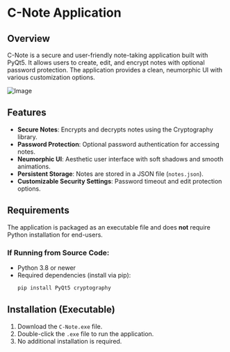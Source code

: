 # C-Note Application

## Overview
C-Note is a secure and user-friendly note-taking application built with PyQt5. It allows users to create, edit, and encrypt notes with optional password protection. The application provides a clean, neumorphic UI with various customization options.

![Image](https://github.com/user-attachments/assets/11493b23-9105-4eec-86f8-8d0501835b04)

## Features
- **Secure Notes**: Encrypts and decrypts notes using the Cryptography library.
- **Password Protection**: Optional password authentication for accessing notes.
- **Neumorphic UI**: Aesthetic user interface with soft shadows and smooth animations.
- **Persistent Storage**: Notes are stored in a JSON file (`notes.json`).
- **Customizable Security Settings**: Password timeout and edit protection options.

## Requirements
The application is packaged as an executable file and does **not** require Python installation for end-users.

### If Running from Source Code:
- Python 3.8 or newer
- Required dependencies (install via pip):
  ```sh
  pip install PyQt5 cryptography
  ```

## Installation (Executable)
1. Download the `C-Note.exe` file.
2. Double-click the `.exe` file to run the application.
3. No additional installation is required.


